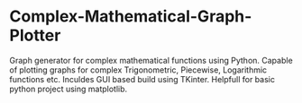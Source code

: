 # Complex-Mathematical-Graph-Plotter
Graph generator for complex mathematical functions using Python.
Capable of plotting graphs for complex Trigonometric, Piecewise, Logarithmic functions etc.
Inculdes GUI based build using TKinter.
Helpfull for basic python project using matplotlib.

